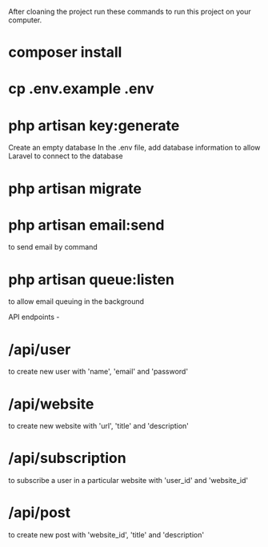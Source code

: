 After cloaning the project run these commands to run this project on your computer.

# composer install
# cp .env.example .env
# php artisan key:generate

Create an empty database
In the .env file, add database information to allow Laravel to connect to the database

# php artisan migrate

# php artisan email:send
to send email by command

# php artisan queue:listen
to allow email queuing in the background

API endpoints -
# /api/user
to create new user with 'name', 'email' and 'password'
# /api/website
to create new website with 'url', 'title' and 'description'
# /api/subscription
to subscribe a user in a particular website with 'user_id' and 'website_id'
# /api/post
to create new post with 'website_id', 'title' and 'description'
